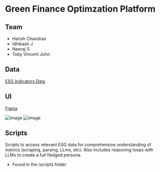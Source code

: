 # Green Finance Optimzation Platform

## Team
- Harish Chandran
- Idhikash J
- Neeraj S
- Toby Vincent John

## Data
[ESG Indicators Data](https://gist.github.com/HarishChandran3304/72166c118e45869a92d13ca65ca908bd) 

## UI
[Figma](https://www.figma.com/design/GNqJMypdInLB7w9deIvBuv/Shastra?node-id=6-233&t=FivkByACdd1zlv8H-1)

![image](https://github.com/user-attachments/assets/a52ba1fe-891d-497d-abfa-c98ae4930aba)
![image](https://github.com/user-attachments/assets/8ea6b474-8a5b-45ae-a831-a555aeba3399)


## Scripts
Scripts to access relevant ESG data for comprehensive understanding of metrics (scraping, parsing, LLms, etc). Also includes reasoning loops with LLMs to create a full fledged persona.
- Found in the /scripts folder
